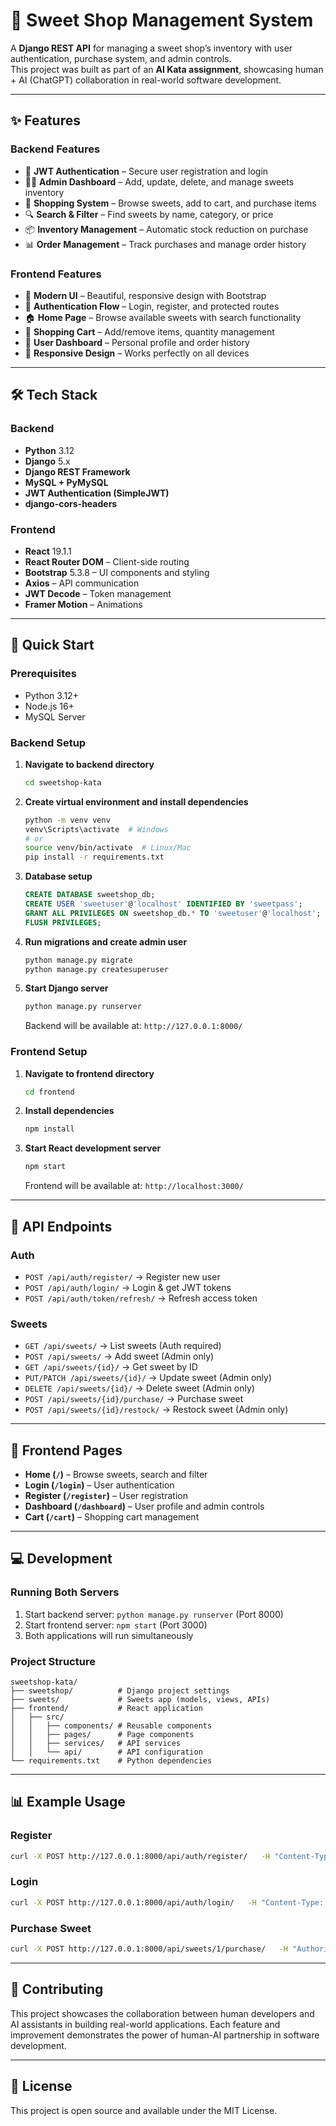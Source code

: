 # 🍬 Sweet Shop Management System

A **Django REST API** for managing a sweet shop’s inventory with user authentication, purchase system, and admin controls.  
This project was built as part of an **AI Kata assignment**, showcasing human + AI (ChatGPT) collaboration in real-world software development.  

---

## ✨ Features

### Backend Features
- 🔑 **JWT Authentication** – Secure user registration and login
- 👨‍💼 **Admin Dashboard** – Add, update, delete, and manage sweets inventory
- 🛒 **Shopping System** – Browse sweets, add to cart, and purchase items
- 🔍 **Search & Filter** – Find sweets by name, category, or price
- 📦 **Inventory Management** – Automatic stock reduction on purchase
- 📊 **Order Management** – Track purchases and manage order history

### Frontend Features
- 🎨 **Modern UI** – Beautiful, responsive design with Bootstrap
- 🔐 **Authentication Flow** – Login, register, and protected routes
- 🏠 **Home Page** – Browse available sweets with search functionality
- 🛒 **Shopping Cart** – Add/remove items, quantity management
- 👤 **User Dashboard** – Personal profile and order history
- 📱 **Responsive Design** – Works perfectly on all devices

---

## 🛠 Tech Stack

### Backend
- **Python** 3.12
- **Django** 5.x
- **Django REST Framework**
- **MySQL + PyMySQL**
- **JWT Authentication (SimpleJWT)**
- **django-cors-headers**

### Frontend
- **React** 19.1.1
- **React Router DOM** – Client-side routing
- **Bootstrap** 5.3.8 – UI components and styling
- **Axios** – API communication
- **JWT Decode** – Token management
- **Framer Motion** – Animations

---

## 🚀 Quick Start

### Prerequisites
- Python 3.12+
- Node.js 16+
- MySQL Server

### Backend Setup
1. **Navigate to backend directory**
   ```bash
   cd sweetshop-kata
   ```

2. **Create virtual environment and install dependencies**
   ```bash
   python -m venv venv
   venv\Scripts\activate  # Windows
   # or
   source venv/bin/activate  # Linux/Mac
   pip install -r requirements.txt
   ```

3. **Database setup**
   ```sql
   CREATE DATABASE sweetshop_db;
   CREATE USER 'sweetuser'@'localhost' IDENTIFIED BY 'sweetpass';
   GRANT ALL PRIVILEGES ON sweetshop_db.* TO 'sweetuser'@'localhost';
   FLUSH PRIVILEGES;
   ```

4. **Run migrations and create admin user**
   ```bash
   python manage.py migrate
   python manage.py createsuperuser
   ```

5. **Start Django server**
   ```bash
   python manage.py runserver
   ```
   Backend will be available at: `http://127.0.0.1:8000/`

### Frontend Setup
1. **Navigate to frontend directory**
   ```bash
   cd frontend
   ```

2. **Install dependencies**
   ```bash
   npm install
   ```

3. **Start React development server**
   ```bash
   npm start
   ```
   Frontend will be available at: `http://localhost:3000/`

---

## 🔑 API Endpoints

### Auth
- `POST /api/auth/register/` → Register new user  
- `POST /api/auth/login/` → Login & get JWT tokens  
- `POST /api/auth/token/refresh/` → Refresh access token  

### Sweets
- `GET /api/sweets/` → List sweets (Auth required)  
- `POST /api/sweets/` → Add sweet (Admin only)  
- `GET /api/sweets/{id}/` → Get sweet by ID  
- `PUT/PATCH /api/sweets/{id}/` → Update sweet (Admin only)  
- `DELETE /api/sweets/{id}/` → Delete sweet (Admin only)  
- `POST /api/sweets/{id}/purchase/` → Purchase sweet  
- `POST /api/sweets/{id}/restock/` → Restock sweet (Admin only)  

---

## 📱 Frontend Pages

- **Home (`/`)** – Browse sweets, search and filter
- **Login (`/login`)** – User authentication
- **Register (`/register`)** – User registration
- **Dashboard (`/dashboard`)** – User profile and admin controls
- **Cart (`/cart`)** – Shopping cart management

---

## 💻 Development

### Running Both Servers
1. Start backend server: `python manage.py runserver` (Port 8000)
2. Start frontend server: `npm start` (Port 3000)
3. Both applications will run simultaneously

### Project Structure
```
sweetshop-kata/
├── sweetshop/          # Django project settings
├── sweets/             # Sweets app (models, views, APIs)
├── frontend/           # React application
│   ├── src/
│   │   ├── components/ # Reusable components
│   │   ├── pages/      # Page components
│   │   ├── services/   # API services
│   │   └── api/        # API configuration
└── requirements.txt    # Python dependencies
```

---

## 📊 Example Usage

### Register
```bash
curl -X POST http://127.0.0.1:8000/api/auth/register/   -H "Content-Type: application/json"   -d '{"username":"user1","email":"u1@mail.com","password":"pass123"}'
```

### Login
```bash
curl -X POST http://127.0.0.1:8000/api/auth/login/   -H "Content-Type: application/json"   -d '{"username":"user1","password":"pass123"}'
```

### Purchase Sweet
```bash
curl -X POST http://127.0.0.1:8000/api/sweets/1/purchase/   -H "Authorization: Bearer <ACCESS_TOKEN>"   -H "Content-Type: application/json"   -d '{"quantity": 2}'
```

---

## 🤝 Contributing

This project showcases the collaboration between human developers and AI assistants in building real-world applications. Each feature and improvement demonstrates the power of human-AI partnership in software development.

---

## 📄 License

This project is open source and available under the MIT License.
